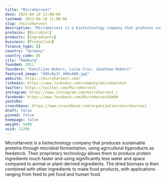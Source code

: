 ```yaml
---
title: "MicroHarvest"
date: 2023-04-18 11:00:04
lastmod: 2023-04-18 11:00:04
slug: /microharvest
description: "MicroHarvest is a biotechnology company that produces sustainable proteins through microbial fermentation, using agricultural byproducts as feedstock. Their proprietary technology allows them to produce protein ingredients much faster and using significantly less water and space compared to animal or plant-derived ingredients. The dried biomass is then combined with other ingredients to make food products, with applications ranging from feed to pet food and human food."
proteins: [Microbial]
products: [Ingredients]
business: [Production]
finance_type: []
country: "Germany"
country_code: DE
city: "Hamburg"
founded: 2021
founders: "Katelijne Bekers, Luisa Cruz, Jonathan Roberz"
featured_image: "H8SvOy1l_400x400.jpg"
website: https://microharvest.com/
linkedin: https://www.linkedin.com/company/microharvest
twitter: https://twitter.com/MicroHarvest_
instagram: https://www.instagram.com/microharvest_/
facebook: https://www.facebook.com/MicroHarvestGmbH
youtube: 
crunchbase: https://www.crunchbase.com/organization/microharvest
draft: false
pinned: false
homepage: false
weight: 5000
uuid: 11296
---
```

MicroHarvest is a biotechnology company that produces sustainable proteins through microbial fermentation, using agricultural byproducts as feedstock. Their proprietary technology allows them to produce protein ingredients much faster and using significantly less water and space compared to animal or plant-derived ingredients. The dried biomass is then combined with other ingredients to make food products, with applications ranging from feed to pet food and human food.
